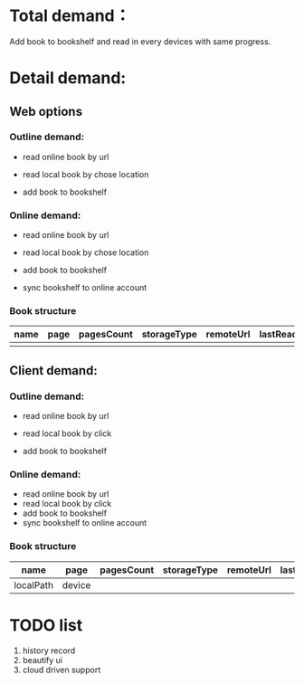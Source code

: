 # Total demand：

Add book to bookshelf and read in every devices with same progress.

# Detail demand:

## Web options

### Outline demand:

- read online book by url

- read local book by chose location

- add book to bookshelf

### Online demand:

- read online book by url

- read local book by chose location
- add book to bookshelf
- sync bookshelf to online account

### Book structure

| name | page | pagesCount | storageType | remoteUrl | lastReadTime |
| :--: | ---- | ---------- | ----------- | --------- | ------------ |
|      |      |            |             |           |              |

## Client demand:

### Outline demand:

- read online book by url

- read local book by click

- add book to bookshelf

### Online demand:

- read online book by url
- read local book by click
- add book to bookshelf
- sync bookshelf to online account

### Book structure

|   name    | page   | pagesCount | storageType | remoteUrl | lastReadTime |
| :-------: | ------ | ---------- | ----------- | --------- | ------------ |
| localPath | device |            |             |           |              |



# TODO list

1. history record
2. beautify ui
3. cloud driven support